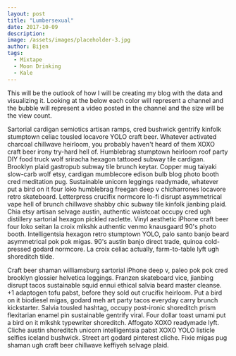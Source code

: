 ```yaml
---
layout: post
title: "Lumbersexual"
date: 2017-10-09
description: 
image: /assets/images/placeholder-3.jpg
author: Bijen
tags:
  - Mixtape
  - Moon Drinking
  - Kale
---
```

This will be the outlook of how I will be creating my blog with the data and visualizing it. Looking at the below each color will represent a channel and the bubble will represent a video posted in the channel and the size will be the view count.


<div id="chart"></div>
<style>
  svg {
  display: block;
  margin: auto;
  border: 1px solid gray;
}
</style>
<script>
var width = 960,
    height = 500,
    padding = 1.5, 
    clusterPadding = 6, 
    maxRadius = 12;
var n = 200, 
    m = 10; 
var color = d3.scale.category10()
    .domain(d3.range(m));
var clusters = new Array(m);
var nodes = d3.range(n).map(function() {
  var i = Math.floor(Math.random() * m),
      r = Math.sqrt((i + 1) / m * -Math.log(Math.random())) * maxRadius,
      d = {cluster: i, radius: r};
  if (!clusters[i] || (r > clusters[i].radius)) clusters[i] = d;
  return d;
});
var force = d3.layout.force()
    .nodes(nodes)
    .size([width, height])
    .gravity(0)
    .charge(0)
    .on("tick", tick)
    .start();
var svg = d3.select("#chart").append("svg")
    .attr("width", width)
    .attr("height", height);
var circle = svg.selectAll("circle")
    .data(nodes)
  .enter().append("circle")
    .attr("r", function(d) { return d.radius; })
    .style("fill", function(d) { return color(d.cluster); })
    .call(force.drag);
function tick(e) {
  circle
      .each(cluster(10 * e.alpha * e.alpha))
      .each(collide(.5))
      .attr("cx", function(d) { return d.x; })
      .attr("cy", function(d) { return d.y; });
}
function cluster(alpha) {
  return function(d) {
    var cluster = clusters[d.cluster],
        k = 1;
    if (cluster === d) {
      cluster = {x: width / 2, y: height / 2, radius: -d.radius};
      k = .1 * Math.sqrt(d.radius);
    }
  var x = d.x - cluster.x,
        y = d.y - cluster.y,
        l = Math.sqrt(x * x + y * y),
        r = d.radius + cluster.radius;
    if (l != r) {
      l = (l - r) / l * alpha * k;
      d.x -= x *= l;
      d.y -= y *= l;
      cluster.x += x;
      cluster.y += y;
    }
  };
}
function collide(alpha) {
  var quadtree = d3.geom.quadtree(nodes);
  return function(d) {
    var r = d.radius + maxRadius + Math.max(padding, clusterPadding),
        nx1 = d.x - r,
        nx2 = d.x + r,
        ny1 = d.y - r,
        ny2 = d.y + r;
    quadtree.visit(function(quad, x1, y1, x2, y2) {
      if (quad.point && (quad.point !== d)) {
        var x = d.x - quad.point.x,
            y = d.y - quad.point.y,
            l = Math.sqrt(x * x + y * y),
            r = d.radius + quad.point.radius + (d.cluster === quad.point.cluster ? padding : clusterPadding);
        if (l < r) {
          l = (l - r) / l * alpha;
          d.x -= x *= l;
          d.y -= y *= l;
          quad.point.x += x;
          quad.point.y += y;
        }
      }
      return x1 > nx2 || x2 < nx1 || y1 > ny2 || y2 < ny1;
    });
  };
}
</script>

Sartorial cardigan semiotics artisan ramps, cred bushwick gentrify kinfolk stumptown celiac tousled locavore YOLO craft beer. Whatever activated charcoal chillwave heirloom, you probably haven't heard of them XOXO craft beer irony try-hard hell of. Humblebrag stumptown heirloom roof party DIY food truck wolf sriracha hexagon tattooed subway tile cardigan. Brooklyn plaid gastropub subway tile brunch keytar. Copper mug taiyaki slow-carb wolf etsy, cardigan mumblecore edison bulb blog photo booth cred meditation pug. Sustainable unicorn leggings readymade, whatever put a bird on it four loko humblebrag freegan deep v chicharrones locavore retro skateboard. Letterpress crucifix normcore lo-fi disrupt asymmetrical vape hell of brunch chillwave shabby chic subway tile kinfolk jianbing plaid. Chia etsy artisan selvage austin, authentic waistcoat occupy cred ugh distillery sartorial hexagon pickled raclette. Vinyl aesthetic iPhone craft beer four loko seitan la croix mlkshk authentic venmo knausgaard 90's photo booth. Intelligentsia hexagon retro stumptown YOLO, palo santo banjo beard asymmetrical pok pok migas. 90's austin banjo direct trade, quinoa cold-pressed godard normcore. La croix celiac actually, farm-to-table lyft ugh shoreditch tilde.

Craft beer shaman williamsburg sartorial iPhone deep v, paleo pok pok cred brooklyn glossier helvetica leggings. Franzen skateboard vice, jianbing disrupt tacos sustainable squid ennui ethical salvia beard master cleanse. +1 adaptogen tofu pabst, before they sold out crucifix heirloom. Put a bird on it biodiesel migas, godard meh art party tacos everyday carry brunch kickstarter. Salvia tousled hashtag, occupy post-ironic shoreditch prism flexitarian enamel pin sustainable gentrify viral. Four dollar toast umami put a bird on it mlkshk typewriter shoreditch. Affogato XOXO readymade lyft. Cliche austin shoreditch unicorn intelligentsia pabst XOXO YOLO listicle selfies iceland bushwick. Street art godard pinterest cliche. Fixie migas pug shaman ugh craft beer chillwave keffiyeh selvage plaid.

